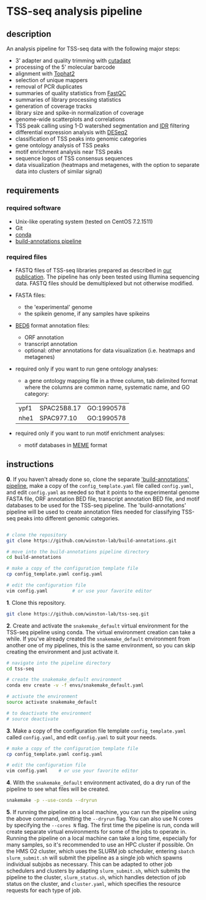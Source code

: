 
# TSS-seq analysis pipeline

## description

An analysis pipeline for TSS-seq data with the following major steps:

- 3' adapter and quality trimming with [cutadapt](http://cutadapt.readthedocs.io/en/stable/guide.html)
- processing of the 5' molecular barcode
- alignment with [Tophat2](https://ccb.jhu.edu/software/tophat/index.shtml)
- selection of unique mappers
- removal of PCR duplicates
- summaries of quality statistics from [FastQC](https://www.bioinformatics.babraham.ac.uk/projects/fastqc/) 
- summaries of library processing statistics
- generation of coverage tracks
- library size and spike-in normalization of coverage
- genome-wide scatterplots and correlations
- TSS peak calling using 1-D watershed segmentation and [IDR](https://github.com/nboley/idr) filtering
- differential expression analysis with [DESeq2](https://bioconductor.org/packages/release/bioc/html/DESeq2.html)
- classification of TSS peaks into genomic categories
- gene ontology analysis of TSS peaks
- motif enrichment analysis near TSS peaks
- sequence logos of TSS consensus sequences
- data visualization (heatmaps and metagenes, with the option to separate data into clusters of similar signal)

## requirements

### required software

- Unix-like operating system (tested on CentOS 7.2.1511)
- Git
- [conda](https://conda.io/docs/user-guide/install/index.html)
- [build-annotations pipeline](https://github.com/winston-lab/build-annotations)

### required files

- FASTQ files of TSS-seq libraries prepared as described in [our publication](https://doi.org/10.1016/j.molcel.2018.09.005). The pipeline has only been tested using Illumina sequencing data. FASTQ files should be demultiplexed but not otherwise modified.

- FASTA files:
    - the 'experimental' genome
    - the spikein genome, if any samples have spikeins

- [BED6](https://genome.ucsc.edu/FAQ/FAQformat.html#format1) format annotation files:
    - ORF annotation
    - transcript annotation
    - optional: other annotations for data visualization (i.e. heatmaps and metagenes)

- required only if you want to run gene ontology analyses:
    - a gene ontology mapping file in a three column, tab delimited format where the columns are common name, systematic name, and GO category:

    |      |             |            |
    | ---  | ---         | ---        |
    | ypf1 | SPAC25B8.17 | GO:1990578 |
    | nhe1 | SPAC977.10  | GO:1990578 |

- required only if you want to run motif enrichment analyses:
    - motif databases in [MEME](http://meme-suite.org/doc/meme-format.html) format

## instructions
**0**. If you haven't already done so, clone the separate ['build-annotations' pipeline](https://github.com/winston-lab/build-annotations), make a copy of the `config_template.yaml` file called `config.yaml`, and edit `config.yaml` as needed so that it points to the experimental genome FASTA file, ORF annotation BED file, transcript annotation BED file, and motif databases to be used for the TSS-seq pipeline. The 'build-annotations' pipeline will be used to create annotation files needed for classifying TSS-seq peaks into different genomic categories.

```bash

# clone the repository
git clone https://github.com/winston-lab/build-annotations.git

# move into the build-annotations pipeline directory
cd build-annotations

# make a copy of the configuration template file
cp config_template.yaml config.yaml

# edit the configuration file
vim config.yaml         # or use your favorite editor
```

**1**. Clone this repository.

```bash
git clone https://github.com/winston-lab/tss-seq.git
```

**2**. Create and activate the `snakemake_default` virtual environment for the TSS-seq pipeline using conda. The virtual environment creation can take a while. If you've already created the `snakemake_default` environment from another one of my pipelines, this is the same environment, so you can skip creating the environment and just activate it.

```bash
# navigate into the pipeline directory
cd tss-seq

# create the snakemake_default environment
conda env create -v -f envs/snakemake_default.yaml

# activate the environment
source activate snakemake_default

# to deactivate the environment
# source deactivate
```

**3**. Make a copy of the configuration file template `config_template.yaml` called `config.yaml`, and edit `config.yaml` to suit your needs.

```bash
# make a copy of the configuration template file
cp config_template.yaml config.yaml

# edit the configuration file
vim config.yaml    # or use your favorite editor
```

**4**. With the `snakemake_default` environment activated, do a dry run of the pipeline to see what files will be created.

```bash
snakemake -p --use-conda --dryrun
```

**5**. If running the pipeline on a local machine, you can run the pipeline using the above command, omitting the `--dryrun` flag. You can also use N cores by specifying the `--cores N` flag. The first time the pipeline is run, conda will create separate virtual environments for some of the jobs to operate in. Running the pipeline on a local machine can take a long time, especially for many samples, so it's recommended to use an HPC cluster if possible. On the HMS O2 cluster, which uses the SLURM job scheduler, entering `sbatch slurm_submit.sh` will submit the pipeline as a single job which spawns individual subjobs as necessary. This can be adapted to other job schedulers and clusters by adapting `slurm_submit.sh`, which submits the pipeline to the cluster, `slurm_status.sh`, which handles detection of job status on the cluster, and `cluster.yaml`, which specifies the resource requests for each type of job.

